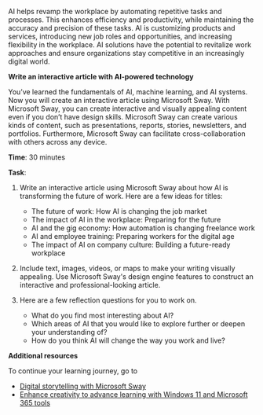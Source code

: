 AI helps revamp the workplace by automating repetitive tasks and processes. This enhances efficiency and productivity, while maintaining the accuracy and precision of these tasks. AI is customizing products and services, introducing new job roles and opportunities, and increasing flexibility in the workplace. AI solutions have the potential to revitalize work approaches and ensure organizations stay competitive in an increasingly digital world.

**Write an interactive article with AI-powered technology**

You’ve learned the fundamentals of AI, machine learning, and AI systems. Now you will create an interactive article using Microsoft Sway. With Microsoft Sway, you can create interactive and visually appealing content even if you don’t have design skills. Microsoft Sway can create various kinds of content, such as presentations, reports, stories, newsletters, and portfolios. Furthermore, Microsoft Sway can facilitate cross-collaboration with others across any device.

**Time**: 30 minutes

**Task**:

1. Write an interactive article using Microsoft Sway about how AI is transforming the future of work. Here are a few ideas for titles:
   - The future of work: How AI is changing the job market
   - The impact of AI in the workplace: Preparing for the future
   - AI and the gig economy: How automation is changing freelance work
   - AI and employee training: Preparing workers for the digital age
   - The impact of AI on company culture: Building a future-ready workplace

1. Include text, images, videos, or maps to make your writing visually appealing. Use Microsoft Sway's design engine features to construct an interactive and professional-looking article.

1. Here are a few reflection questions for you to work on.
   - What do you find most interesting about AI?
   - Which areas of AI that you would like to explore further or deepen your understanding of?
   - How do you think AI will change the way you work and live?

**Additional resources**

To continue your learning journey, go to

- [Digital storytelling with Microsoft Sway](/training/modules/digital-storytelling-with-microsoft-sway/)
- [Enhance creativity to advance learning with Windows 11 and Microsoft 365 tools](/training/modules/enhance-creativity-advance-learning-windows-11-microsoft-365-tools/)
